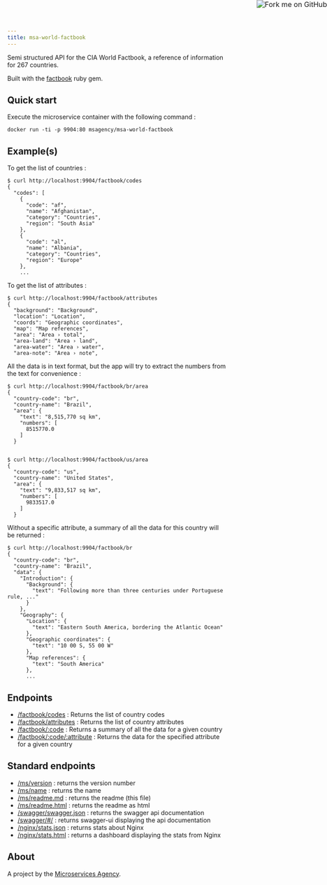 ```yaml
---
title: msa-world-factbook
---
```


<a href="https://github.com/TheMicroservicesAgency/msa-world-factbook"><img style="zoom: 1.15; position: absolute; top: 0; right: 0; border: 0;" src="https://camo.githubusercontent.com/e7bbb0521b397edbd5fe43e7f760759336b5e05f/68747470733a2f2f73332e616d617a6f6e6177732e636f6d2f6769746875622f726962626f6e732f666f726b6d655f72696768745f677265656e5f3030373230302e706e67" alt="Fork me on GitHub" data-canonical-src="https://s3.amazonaws.com/github/ribbons/forkme_right_green_007200.png"></a>

Semi structured API for the CIA World Factbook, a reference of information for 267 countries.

Built with the [factbook](https://github.com/factbook/factbook) ruby gem.

## Quick start

Execute the microservice container with the following command :

    docker run -ti -p 9904:80 msagency/msa-world-factbook

## Example(s)

To get the list of countries :

    $ curl http://localhost:9904/factbook/codes
    {
      "codes": [
        {
          "code": "af",
          "name": "Afghanistan",
          "category": "Countries",
          "region": "South Asia"
        },
        {
          "code": "al",
          "name": "Albania",
          "category": "Countries",
          "region": "Europe"
        },
        ...

To get the list of attributes :

    $ curl http://localhost:9904/factbook/attributes
    {
      "background": "Background",
      "location": "Location",
      "coords": "Geographic coordinates",
      "map": "Map references",
      "area": "Area › total",
      "area-land": "Area › land",
      "area-water": "Area › water",
      "area-note": "Area › note",

All the data is in text format, but the app will try to extract the numbers from the text for convenience :

    $ curl http://localhost:9904/factbook/br/area
    {
      "country-code": "br",
      "country-name": "Brazil",
      "area": {
        "text": "8,515,770 sq km",
        "numbers": [
          8515770.0
        ]
      }


    $ curl http://localhost:9904/factbook/us/area
    {
      "country-code": "us",
      "country-name": "United States",
      "area": {
        "text": "9,833,517 sq km",
        "numbers": [
          9833517.0
        ]
      }

Without a specific attribute, a summary of all the data for this country will be returned :

    $ curl http://localhost:9904/factbook/br
    {
      "country-code": "br",
      "country-name": "Brazil",
      "data": {
        "Introduction": {
          "Background": {
            "text": "Following more than three centuries under Portuguese rule, ..."
          }
        },
        "Geography": {
          "Location": {
            "text": "Eastern South America, bordering the Atlantic Ocean"
          },
          "Geographic coordinates": {
            "text": "10 00 S, 55 00 W"
          },
          "Map references": {
            "text": "South America"
          },
          ...

## Endpoints

- [/factbook/codes](http://demo.microservices.agency:9904/factbook/codes) : Returns the list of country codes
- [/factbook/attributes](http://demo.microservices.agency:9904/factbook/attributes) : Returns the list of country attributes
- [/factbook/:code](http://demo.microservices.agency:9904/factbook/br) : Returns a summary of all the data for a given country
- [/factbook/:code/:attribute](http://demo.microservices.agency:9904/factbook/br/taxes) : Returns the data for the specified attribute for a given country

## Standard endpoints

- [/ms/version](http://demo.microservices.agency:9904/ms/version) : returns the version number
- [/ms/name](http://demo.microservices.agency:9904/ms/name) : returns the name
- [/ms/readme.md](http://demo.microservices.agency:9904/ms/readme.md) : returns the readme (this file)
- [/ms/readme.html](http://demo.microservices.agency:9904/ms/readme.html) : returns the readme as html
- [/swagger/swagger.json](http://demo.microservices.agency:9904/swagger/swagger.json) : returns the swagger api documentation
- [/swagger/#/](http://demo.microservices.agency:9904/swagger/#/) : returns swagger-ui displaying the api documentation
- [/nginx/stats.json](http://demo.microservices.agency:9904/nginx/stats.json) : returns stats about Nginx
- [/nginx/stats.html](http://demo.microservices.agency:9904/nginx/stats.html) : returns a dashboard displaying the stats from Nginx

## About

A project by the [Microservices Agency](http://microservices.agency).

